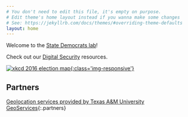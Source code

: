 ```yaml
---
# You don't need to edit this file, it's empty on purpose.
# Edit theme's home layout instead if you wanna make some changes
# See: https://jekyllrb.com/docs/themes/#overriding-theme-defaults
layout: home
---
```


Welcome to the [State Democrats lab](/about/)!

Check out our [Digital Security](/security/) resources.

[![xkcd 2016 election map](https://imgs.xkcd.com/comics/2016_election_map.png){:class='img-responsive'}](https://xkcd.com/1939/)

## Partners

[Geolocation services provided by Texas A&M University GeoServices](https://geoservices.tamu.edu){:.partners}
